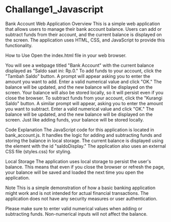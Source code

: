 # Challange1_Javascript
Bank Account Web Application
Overview
This is a simple web application that allows users to manage their bank account balance. Users can add or subtract funds from their account, and the current balance is displayed on the screen. The application uses HTML, CSS, and JavaScript to provide this functionality.

How to Use
Open the index.html file in your web browser.

You will see a webpage titled "Bank Account" with the current balance displayed as "Saldo saat ini: Rp.<span id="saldoDisplay">0</span>."
To add funds to your account, click the "Tambah Saldo" button. A prompt will appear asking you to enter the amount you want to add. Enter a valid numerical value and click "OK." The balance will be updated, and the new balance will be displayed on the screen. Your balance will also be stored locally, so it will persist even if you close the browser.
To subtract funds from your account, click the "Kurangi Saldo" button. A similar prompt will appear, asking you to enter the amount you want to subtract. Enter a valid numerical value and click "OK." The balance will be updated, and the new balance will be displayed on the screen. Just like adding funds, your balance will be stored locally.

Code Explanation
The JavaScript code for this application is located in bank_account.js. It handles the logic for adding and subtracting funds and storing the balance in local storage.
The current balance is displayed using the <span> element with the id "saldoDisplay."
The application also uses an external CSS file (styles.css) for styling.

Local Storage
The application uses local storage to persist the user's balance. This means that even if you close the browser or refresh the page, your balance will be saved and loaded the next time you open the application.

Note
This is a simple demonstration of how a basic banking application might work and is not intended for actual financial transactions. The application does not have any security measures or user authentication.

Please make sure to enter valid numerical values when adding or subtracting funds. Non-numerical inputs will not affect the balance.
